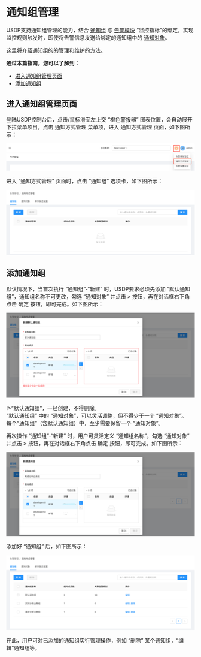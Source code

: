 # 通知组管理

USDP支持通知组管理的能力，结合 [通知组](/USDP/operate/alarm/notification_group) 与 [告警模块](/USDP/operate/alarm/alarm_template) “监控指标”的绑定，实现监控规则触发时，即使将告警信息发送给绑定的通知组中的 [通知对象](/USDP/operate/alarm/notification_object)。

这里将介绍通知组的的管理和维护的方法。



**通过本篇指南，您可以了解到：**

- [进入通知组管理页面](/USDP/operate/alarm/notification_group?id=进入通知组管理页面)
- [添加通知组](/USDP/operate/alarm/notification_group?id=添加通知组)




## 进入通知组管理页面

登陆USDP控制台后，点击/鼠标滑至左上交 “橙色警报器” 图表位置，会自动展开下拉菜单项目，点击 通知方式管理 菜单项，进入 通知方式管理 页面，如下图所示：

![](../../images/operate/alarm/set_emailserver/notify_usdp_entrance.png)

进入 “通知方式管理” 页面时，点击 “通知组” 选项卡，如下图所示：

![](../../images/operate/alarm/notification_group/notify_usdp_set_notifygroup.png)



## 添加通知组

默认情况下，当首次执行 “通知组”-“新建” 时，USDP要求必须先添加 “默认通知组”，通知组名称不可更改，勾选 “通知对象” 并点击 <kbd>></kbd> 按钮，再在对话框右下角点击 <kbd>确定</kbd> 按钮，即可完成。如下图所示：

![](../../images/operate/alarm/notification_group/notify_usdp_set_notifygroup_default.png)

!>“默认通知组”，一经创建，不得删除。</br>“默认通知组” 中的 “通知对象”，可以灵活调整，但不得少于一个 “通知对象”。</br>每个“通知组”（含默认通知组）中，至少需要保留一个 “通知对象”。

再次操作 “通知组”-“新建” 时，用户可灵活定义 “通知组名称”，勾选 “通知对象” 并点击 <kbd>></kbd> 按钮，再在对话框右下角点击 <kbd>确定</kbd> 按钮，即可完成。如下图所示：

![](../../images/operate/alarm/notification_group/notify_usdp_set_notifygroup_groupadd.png)

添加好 “通知组” 后，如下图所示：

![](../../images/operate/alarm/notification_group/notify_usdp_set_notifygroup_management.png)

在此，用户可对已添加的通知组实行管理操作，例如 “删除” 某个通知组，“编辑”通知组等。